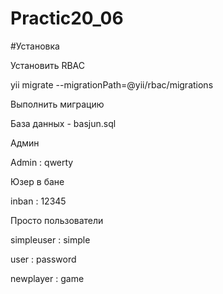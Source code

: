 # Practic20_06


#Установка
<p> Установить RBAC 
<p>  yii migrate --migrationPath=@yii/rbac/migrations
<p> Выполнить миграцию

<p>База данных - basjun.sql

<p> Админ
<p><p>Admin : qwerty
<p><p> Юзер в бане
<p><p> inban : 12345

<p>Просто пользователи
<p>simpleuser : simple
<p>user :  password 
<p>newplayer : game
